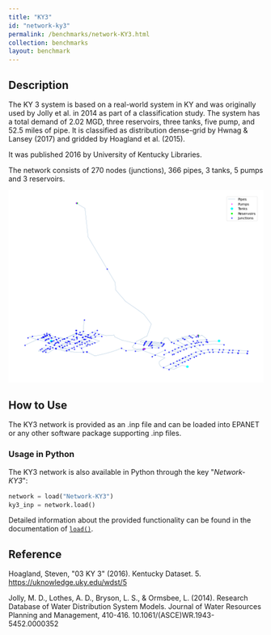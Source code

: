 ```yaml
---
title: "KY3"
id: "network-ky3"
permalink: /benchmarks/network-KY3.html
collection: benchmarks
layout: benchmark
---
```



## Description

The KY 3 system is based on a real-world system in KY and was originally used by Jolly et al. in 2014 as part of a
classification study. The system has a total demand of 2.02 MGD, three reservoirs, three tanks, five pump, and 52.5
miles of pipe. It is classified as distribution dense-grid by Hwnag & Lansey (2017) and gridded by Hoagland et al.
(2015).

It was published 2016 by University of Kentucky Libraries.

The network consists of 270 nodes (junctions), 366 pipes, 3 tanks, 5 pumps and 3 reservoirs.

<img src="../static/benchmarks/network-ky3/ky3_plot.png"/>

## How to Use

The KY3 network is provided as an .inp file and can be loaded into EPANET or any other software package
supporting .inp files.

### Usage in Python

The KY3 network is also available in Python through the key "*Network-KY3*":
```python
network = load("Network-KY3")
ky3_inp = network.load()
```

Detailed information about the provided functionality can be found in the documentation of
[`load()`](https://water-benchmark-hub.readthedocs.io/en/stable/water_benchmark_hub.networks.html#water_benchmark_hub.networks.networks.KY3.load).


## Reference

Hoagland, Steven, "03 KY 3" (2016). Kentucky Dataset. 5.
https://uknowledge.uky.edu/wdst/5

Jolly, M. D., Lothes, A. D., Bryson, L. S., & Ormsbee, L. (2014). Research Database of Water Distribution System Models.
Journal of Water Resources Planning and Management, 410-416. 10.1061/(ASCE)WR.1943-5452.0000352
